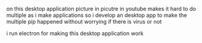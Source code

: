 on this desktop application picture in picutre in youtube makes it hard to do multiple as i make applications so 
i develop an desktop app to make the multiple pip happened without worrying if there is virus or not

i run electron for making this desktop application work

